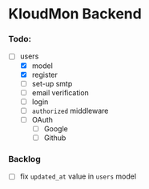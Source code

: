 # KloudMon Backend

### Todo:
- [ ] users
  - [x] model
  - [x] register
  - [ ] set-up smtp
  - [ ] email verification
  - [ ] login
  - [ ] `authorized` middleware
  - [ ] OAuth
    - [ ] Google
    - [ ] Github

### Backlog
- [ ] fix `updated_at` value in `users` model